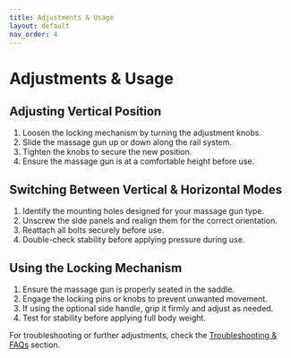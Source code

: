 ```yaml
---
title: Adjustments & Usage
layout: default
nav_order: 4
---
```


# Adjustments & Usage

## Adjusting Vertical Position
1. Loosen the locking mechanism by turning the adjustment knobs.
2. Slide the massage gun up or down along the rail system.
3. Tighten the knobs to secure the new position.
4. Ensure the massage gun is at a comfortable height before use.

## Switching Between Vertical & Horizontal Modes
1. Identify the mounting holes designed for your massage gun type.
2. Unscrew the side panels and realign them for the correct orientation.
3. Reattach all bolts securely before use.
4. Double-check stability before applying pressure during use.

## Using the Locking Mechanism
1. Ensure the massage gun is properly seated in the saddle.
2. Engage the locking pins or knobs to prevent unwanted movement.
3. If using the optional side handle, grip it firmly and adjust as needed.
4. Test for stability before applying full body weight.

For troubleshooting or further adjustments, check the [Troubleshooting & FAQs](troubleshooting.md) section.

